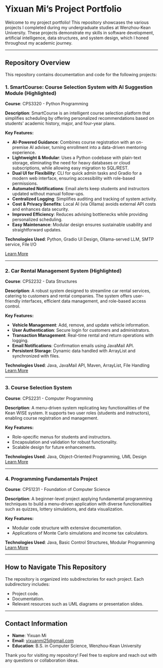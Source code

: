 # Yixuan Mi’s Project Portfolio

Welcome to my project portfolio! This repository showcases the various projects I completed during my undergraduate studies at Wenzhou-Kean University. These projects demonstrate my skills in software development, artificial intelligence, data structures, and system design, which I honed throughout my academic journey.

---

## Repository Overview

This repository contains documentation and code for the following projects:

### 1. **SmartCourse: Course Selection System with AI Suggestion Module** (Highlighted)
**Course**: CPS3320 - Python Programming    

**Description**: SmartCourse is an intelligent course selection platform that simplifies scheduling by offering personalized recommendations based on students' academic history, major, and four-year plans. 

**Key Features:**
- **AI-Powered Guidance**: Combines course registration with an on-premise AI adviser, turning enrollment into a data-driven mentoring experience.
- **Lightweight & Modular**: Uses a Python codebase with plain-text storage, eliminating the need for heavy databases or cloud subscriptions, while allowing 
easy migration to SQL/REST. 
- **Dual UI for Flexibility**: CLI for quick admin tasks and Gradio for a modern web interface, ensuring accessibility with role-based permissions. 
- **Automated Notifications**:  Email alerts keep students and instructors updated without manual follow-ups.
- **Centralized Logging**: Simplifies auditing and tracking of system activity.
- **Cost & Privacy Benefits**: Local AI (via Ollama) avoids external API costs and enhances data security.
- **Improved Efficiency**: Reduces advising bottlenecks while providing personalized scheduling. 
- **Easy Maintenance**: Modular design ensures sustainable usability and straightforward updates.

**Technologies Used**: Python, Gradio UI Design, Ollama-served LLM, SMTP service, File I/O 

[Learn More](./CPS3320)

---

### 2. **Car Rental Management System** (Highlighted)
**Course**: CPS2232 - Data Structures    

**Description**: A robust system designed to streamline car rental services, catering to customers and rental companies. The system offers user-friendly interfaces, efficient data management, and role-based access control.

**Key Features:**
- **Vehicle Management**: Add, remove, and update vehicle information.
- **User Authentication**: Secure login for customers and administrators.
- **Transaction Management**: Real-time rental and return operations with logging.
- **Email Notifications**: Confirmation emails using JavaMail API.
- **Persistent Storage**: Dynamic data handled with ArrayList and synchronized with files.

**Technologies Used**: Java, JavaMail API, Maven, ArrayList, File Handling  
[Learn More](./CPS2232)

---

### 3. **Course Selection System**
**Course**: CPS2231 - Computer Programming  

**Description**: A menu-driven system replicating key functionalities of the Kean WISE system. It supports two user roles (students and instructors), enabling course registration and management.

**Key Features:**
- Role-specific menus for students and instructors.
- Encapsulation and validation for robust functionality.
- Scalable design for future enhancements.

**Technologies Used**: Java, Object-Oriented Programming, UML Design  
[Learn More](./CPS2231)

---

### 4. **Programming Fundamentals Project**
**Course**: CPS1231 - Foundation of Computer Science

**Description**: A beginner-level project applying fundamental programming techniques to build a menu-driven application with diverse functionalities such as quizzes, lottery simulations, and data visualization.

**Key Features:**
- Modular code structure with extensive documentation.
- Applications of Monte Carlo simulations and income tax calculators.

**Technologies Used**: Java, Basic Control Structures, Modular Programming  
[Learn More](./CPS1231)

---

## How to Navigate This Repository

The repository is organized into subdirectories for each project. Each subdirectory includes:
- Project code.
- Documentation.
- Relevant resources such as UML diagrams or presentation slides.

---

## Contact Information
- **Name**: Yixuan Mi  
- **Email**: [yixuanmi25@gmail.com](mailto:yixuanmi25@gmail.com)  
- **Education**: B.S. in Computer Science, Wenzhou-Kean University  

Thank you for visiting my repository! Feel free to explore and reach out with any questions or collaboration ideas.

